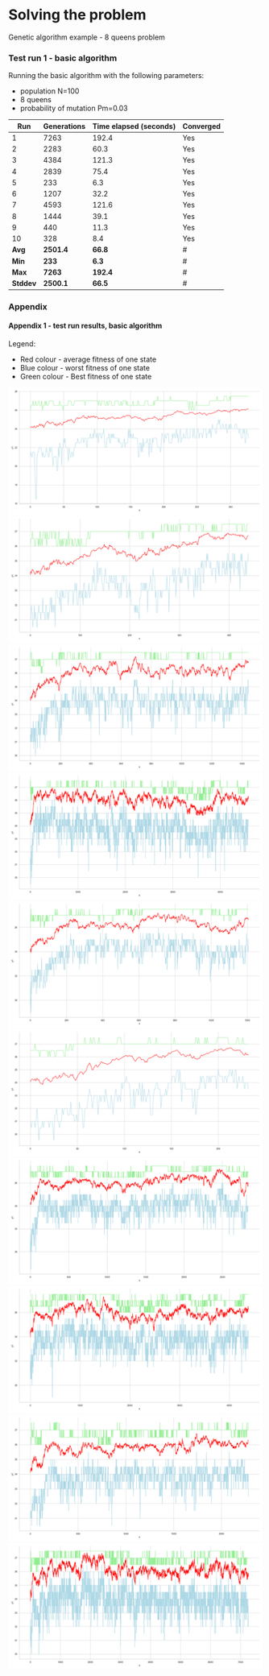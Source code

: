 # Solving the problem
Genetic algorithm example - 8 queens problem

### Test run 1 - basic algorithm
Running the basic algorithm with the following parameters: 
* population N=100
* 8 queens 
* probability of mutation Pm=0.03

| Run  | Generations  | Time elapsed (seconds)  | Converged  |
|---|---|---|---|
| 1  | 7263  | 192.4  | Yes  |
| 2  | 2283  | 60.3  |  Yes |
| 3  | 4384  | 121.3  | Yes  |
| 4  | 2839  | 75.4  |  Yes |
| 5 | 233  |  6.3 |  Yes |
| 6  | 1207  | 32.2  | Yes  |
| 7  | 4593  | 121.6  | Yes  |
| 8  | 1444  | 39.1  | Yes  |
| 9  | 440  | 11.3  | Yes  |
| 10  | 328  | 8.4  | Yes  |
| **Avg**  | **2501.4**  | **66.8**  | #  |
| **Min**  | **233**  | **6.3**  | #  |
| **Max**  | **7263**  | **192.4**  | #  |
| **Stddev**  | **2500.1**  | **66.5**  | #  |


### Appendix

#### Appendix 1 - test run results, basic algorithm

Legend:
* Red colour - average fitness of one state
* Blue colour - worst fitness of one state
* Green colour - Best fitness of one state

![image info](testruns/N8_P100_M003_01.png)
![image info](testruns/N8_P100_M003_02.png)
![image info](testruns/N8_P100_M003_03.png)
![image info](testruns/N8_P100_M003_04.png)
![image info](testruns/N8_P100_M003_05.png)
![image info](testruns/N8_P100_M003_06.png)
![image info](testruns/N8_P100_M003_07.png)
![image info](testruns/N8_P100_M003_08.png)
![image info](testruns/N8_P100_M003_09.png)
![image info](testruns/N8_P100_M003_10.png)
